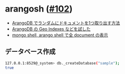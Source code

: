 # arangosh ([#102](https://github.com/hdknr/note/issues/102))

- [ArangoDB でランダムにドキュメントを1つ取り出す方法](https://qiita.com/nariyu/items/ab0158bf65a6b12d8c43)
- [ArangoDB の Geo Indexes などを試した](https://qiita.com/kkdd/items/86ce426823ccf52aa22d)
- [mongo shell, arango shell で全 document の表示](https://qiita.com/kkdd/items/6c7b60001d242b3b765e)

## データベース作成

~~~bash
127.0.0.1:8529@_system> db._createDatabase("sample");
true
~~~
